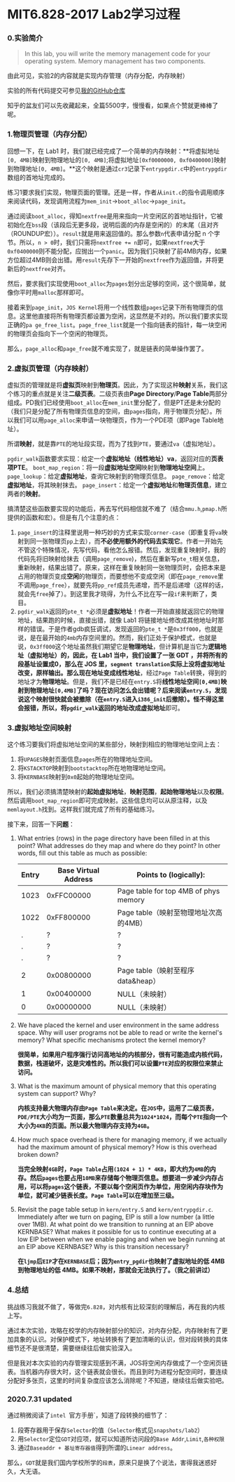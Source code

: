 # MIT6.828-2017 Lab2学习过程

### 0.实验简介

> In this lab, you will write the memory management code for your operating system. Memory management has two components.

由此可见，实验2的内容就是实现内存管理（内存分配，内存映射）

实验的所有代码提交可参见[我的GitHub仓库](https://github.com/astzls213/MIT6.828-2017Lab)

知乎的盆友们可以先收藏起来，全篇5500字，慢慢看，如果点个赞就更棒棒了呢。

### 1.物理页管理（内存分配）

回想一下，在 Lab1 时，我们就已经完成了一个简单的内存映射：**将虚拟地址`[0, 4MB]`映射到物理地址的`[0, 4MB]`;将虚拟地址`[0xf0000000, 0xf0400000]`映射到物理地址`[0, 4MB]`。**这个映射是通过`cr3`记录下`entrypgdir.c`中的`entrypgdir`数组的首地址完成的。

练习1要求我们实现，物理页面的管理。还是一样，作者从`init.c`的指令调用顺序来阅读代码，发现调用流程为`mem_init`->`boot_alloc`->`page_init`。

通过阅读`boot_alloc`，得知`nextfree`是用来指向一片空闲区的首地址指针，它被初始化在`bss`段（该段后无更多段，说明后面的内存是空闲的）的末尾（且对齐（ROUNDUP宏））。`result`就是用来返回值的。那么参数`n`代表申请分配 n 个字节。所以，`n > 0`时，我们只需将`nextfree += n`即可，如果`nextfree`大于`0xf0400000`则不能分配，应抛出一个`panic`。因为我们只映射了前4MB内存，如果方位超过4MB则会出错。用`result`先存下一开始的`nextfree`作为返回值，并将更新后的`nextfree`对齐。

然后，要求我们实现使用`boot_alloc`为`pages`划分出足够的空间，这个很简单，就像你平时用`malloc`那样即可。

接着来到`page_init`，`JOS Kernel`将用一个线性数组`pages`记录下所有物理页的信息。这里他直接将所有物理页都设置为空闲，这显然是不对的。所以我们要求实现正确的`pa ge_free_list`。`page_free_list`就是一个指向链表的指针，每一块空闲的物理页会指向下一个空闲的物理页。

那么，`page_alloc`和`page_free`就不难实现了，就是链表的简单操作罢了。

### 2.虚拟页管理（内存映射）

虚拟页的管理就是将**虚拟页**映射到**物理页**。因此，为了实现这种**映射**关系，我们这个练习的重点就是关注**二级页表**。二级页表由**Page Directory**/**Page Table**两部分组成。PD我们已经使用`boot_alloc`在`mem_init`里分配了，但是PT还是未分配的（我们只是分配了所有物理页信息的空间，由`pages`指向，用于物理页分配）。所以我们可以用`page_alloc`来申请一块物理页，作为一个PDE项（即Page Table地址）。

所谓**映射**，就是靠`PTE`的地址段实现，而为了找到`PTE`，要通过`va`（虚拟地址）。

`pgdir_walk`函数要求实现：给定一个**虚拟地址（线性地址）va**，返回对应的**页表项PTE**。       `boot_map_region`：将一段**虚拟地址空间**映射到**物理地址空间**上。
`page_lookup`：给定**虚拟地址**，查询它映射到的物理页信息。
`page_remove`：给定**虚拟地址**，将其映射抹去。
`page_insert`：给定一个**虚拟地址**和**物理页信息**，建立两者的**映射**。

搞清楚这些函数要实现的功能后，再去写代码相信就不难了（结合`mmu.h`,`pmap.h`所提供的函数和宏）。但是有几个注意的点：

1. `page_insert`的注释里说用一种巧妙的方式来实现`corner-case`（即重复将`va`映射到同一张物理页`pp`上去），而**不必使用额外的代码去实现它**。作者一开始先不管这个特殊情况，先写代码，看他怎么报错。然后，发现重复映射时，我的代码先将旧映射给抹去（调用`page_remove`)，然后在重新写`pte_t`相关信息，重新映射，结果出错了。原来，这样在重复映射同一张物理页时，会把本来是占用的物理页变成**空闲**的物理页，而要想他不变成空闲（即在`page_remove`里不调用`page_free`），就要先将`pp_ref`成员先递增，而不是后递增（这样的话，就会先`free`掉了）。到这里我才晓得，为什么不比在写一段`if`来判断了，类目。
2. `pgdir_walk`返回的`pte_t *`必须是**虚拟地址**！作者一开始直接就返回它的物理地址，结果跑的时候，直接出错，就像 Lab1 将链接地址修改成其他地址时那样的错误。于是作者gdb疯狂调试，发现返回的`pte_t *`是`0x3ff000`，也就是说，是在最开始的`4mb`内存空间里的。然而，我们正处于保护模式，也就是说，`0x3ff000`这个地址虽然我们期望它是**物理地址**，但计算机是当它为**逻辑地址（虚拟地址）**的，因此，在 Lab1 当中，我们设置了一张 GDT ，并将所有的段基址设置成0，那么在 JOS 里，`segment translation`实际上没将虚拟地址改变，原样输出。那么现在地址变成**线性地址**，经过`Page Table`转换，得到的地址才为**物理地址**。但是，我们不是已经在`entry.S`将**线性地址空间`[0,4MB]`映射到物理地址`[0,4MB]`**了吗？现在访问怎么会出错呢？后来阅读`entry.S`，发现说这个映射很快就会被撤除（在`entry.S`进入`i386_init`后撤除）。怪不得这里会报错，所以，将`pgdir_walk`返回的地址改成**虚拟地址**即可。

### 3.虚拟地址空间映射

这个练习要我们将虚拟地址空间的某些部分，映射到相应的物理地址空间上去：

1. 将`UPAGES`映射页面信息`pages`所在的物理地址空间。
2. 将`KSTACKTOP`映射到`bootstacktop`所在地物理地址空间。
3. 将`KERNBASE`映射到`0x0`起始的物理地址空间。

所以，我们必须搞清楚映射的**起始虚拟地址**，**映射范围**，**起始物理地址**以及**权限**。然后调用`boot_map_region`即可完成映射。这些信息均可以从原注释，以及`memlayout.h`找到。这样我们就完成了所有的基础练习。

接下来，回答一下**问题**：

1. What entries (rows) in the page directory have been filled in at this point? What addresses do they map and where do they point? In other words, fill out this table as much as possible:

   | Entry | Base Virtual Address | Points to (logically):                |
   | ----- | -------------------- | ------------------------------------- |
   | 1023  | 0xFFC00000           | Page table for top 4MB of phys memory |
   | 1022  | 0xFF800000           | Page table（映射至物理地址次高的4MB） |
   | .     | ?                    | ?                                     |
   | .     | ?                    | ?                                     |
   | .     | ?                    | ?                                     |
   | 2     | 0x00800000           | Page table（映射至程序data&heap）     |
   | 1     | 0x00400000           | NULL（未映射）                        |
   | 0     | 0x00000000           | NULL（未映射）                        |

2. We have placed the kernel and user environment in the same address space. Why will user programs not be able to read or write the kernel's memory? What specific mechanisms protect the kernel memory?

   **很简单，如果用户程序强行访问高地址的内核部分，很有可能造成内核代码，数据，栈道破坏，这是灾难性的。所以我们可以设置`PTE`对应的权限位来禁止访问。**

3. What is the maximum amount of physical memory that this operating system can support? Why?

   **内核支持最大物理内存由`Page Table`来决定。在`JOS`中，运用了二级页表，`PDE/PTE`大小均为一页面，那么`PTE`数量总共为`1024*1024`，而每个`PTE`指向一个大小为`4KB`的页面。所以最大物理内存支持为`4GB`。**

4. How much space overhead is there for managing memory, if we actually had the maximum amount of physical memory? How is this overhead broken down?

   **当完全映射`4GB`时，`Page Table`占用`(1024 + 1) * 4KB`，即大约为`4MB`的内存。然后`pages`也要占用`10MB`来存储每个物理页信息。想要进一步减少内存占用，可以将`pages`这个链表，不要以每个空闲页作为单位，用空闲内存块作为单位，就可减少链表长度。`Page Table`可以在增加至三级。**

5. Revisit the page table setup in `kern/entry.S` and `kern/entrypgdir.c`. Immediately after we turn on paging, EIP is still a low number (a little over 1MB). At what point do we transition to running at an EIP above KERNBASE? What makes it possible for us to continue executing at a low EIP between when we enable paging and when we begin running at an EIP above KERNBASE? Why is this transition necessary?

   **在`ljmp`后`EIP`才在`KERNBASE`后；因为`entry_pgdir`也映射了虚拟地址的低 4MB 到物理地址的低 4MB。如果不映射，那就会无法执行了。（我之前讲过）**

   

### 4.总结

挑战练习我就不做了，等做完`6.828`，对内核有比较深刻的理解后，再在我的内核上写。

通过本次实验，攻略在校学的内存映射部分的知识，对内存分配，内存映射有了更加具象的认识。对保护模式下，地址转换有了更加清晰的认识，但对段转换的具体细节还不是很清楚，需要继续往后做实验深入。

但是我对本次实验的内存管理实现感到不满，JOS将空闲内存做成了一个空闲页链表。当机器内存很大时，这个链表就会很长。而且到时为进程分配空间时，要连续分配好多张页，这里的时间复杂度应该怎么消除呢？不知道，继续往后做实验吧。

### 2020.7.31 updated

通过稍微阅读了`intel `官方手册`，知道了段转换的细节了：

1. 段寄存器用于保存`Selector`的值（`Selector`格式见`snapshots/lab2`）
2. 用`Selector`定位`GDT`对应项，就可以知道所访问段的`Base Addr`,`Limit`,`各种权限`
3. 通过`Baseaddr + 基址寄存器值`得到所谓的`Linear address`。

那么，`GDT`就是我们国内学校所学的`段表`，原来只是换了个说法，害得我迷惑好久，大无语。